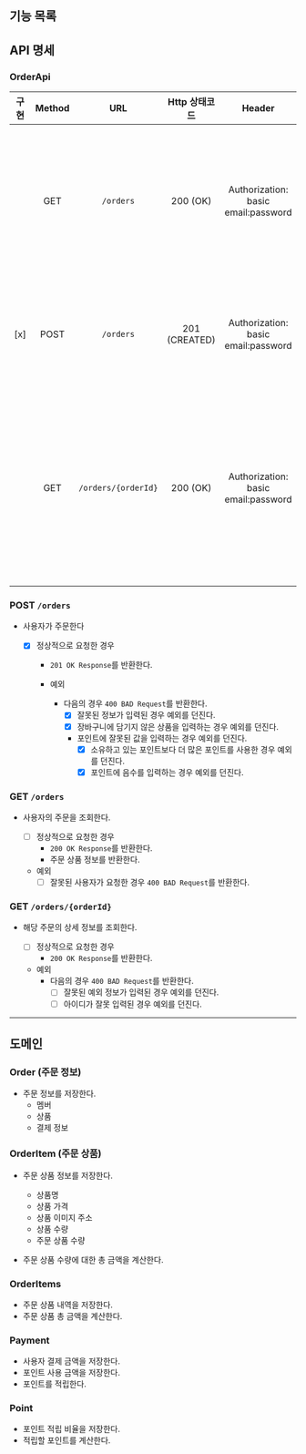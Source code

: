 ## 기능 목록

## API 명세

### OrderApi

| 구현  | Method |         URL         |   Http 상태코드   |                 Header                  | Request                                                               | Response|      Location       |       설명       |
|:---:|:------:|:-------------------:|:-------------:|:---------------------------------------:|:----------------------------------------------------------------------|:-------|:-------------------:|:--------------:|
|     |  GET   |      `/orders`      |   200 (OK)    | Authorization: basic<br/>email:password | -                                                                     | -      |          -          | 사용자의 주문을 조회한다. |
| [x] |  POST  |      `/orders`      | 201 (CREATED) | Authorization: basic<br/>email:password | {<br/><tab/><tab/>"cartIds": [1, 2, 3],<br/><tab/>"point": 1000<br/>} |-| `/orders/{orderId}` |   사용자가 주문한다.   |
|     |  GET   | `/orders/{orderId}` |   200 (OK)    | Authorization: basic<br/>email:password | -                                                                     |-|          -          |   해당 주문의 상세 정보를 조회한다.  |


### POST `/orders`

- 사용자가 주문한다

  - [x] 정상적으로 요청한 경우
    - `201 OK Response`를 반환한다.

    - 예외
      - 다음의 경우 `400 BAD Request`를 반환한다.
        - [x] 잘못된 정보가 입력된 경우 예외를 던진다.
        - [x] 장바구니에 담기지 않은 상품을 입력하는 경우 예외를 던진다.
        - 포인트에 잘못된 값을 입력하는 경우 예외를 던진다.
          - [x] 소유하고 있는 포인트보다 더 많은 포인트를 사용한 경우 예외를 던진다.
          - [x] 포인트에 음수를 입력하는 경우 예외를 던진다.

### GET `/orders`

- 사용자의 주문을 조회한다.

  - [ ] 정상적으로 요청한 경우
    - `200 OK Response`를 반환한다.
    - 주문 상품 정보를 반환한다.

  - 예외
    - [ ] 잘못된 사용자가 요청한 경우 `400 BAD Request`를 반환한다.

### GET `/orders/{orderId}`

- 해당 주문의 상세 정보를 조회한다.

  - [ ] 정상적으로 요청한 경우
    - `200 OK Response`를 반환한다.

  - 예외
    - 다음의 경우 `400 BAD Request`를 반환한다.
      - [ ] 잘못된 예외 정보가 입력된 경우 예외를 던진다.
      - [ ] 아이디가 잘못 입력된 경우 예외를 던진다.

---

## 도메인

### Order (주문 정보)

- 주문 정보를 저장한다.
  - 멤버
  - 상품
  - 결제 정보

### OrderItem (주문 상품)

- 주문 상품 정보를 저장한다.
  - 상품명
  - 상품 가격
  - 상품 이미지 주소
  - 상품 수량
  - 주문 상품 수량

- 주문 상품 수량에 대한 총 금액을 계산한다.

### OrderItems

- 주문 상품 내역을 저장한다.
- 주문 상품 총 금액을 계산한다.

### Payment

- 사용자 결제 금액을 저장한다.
- 포인트 사용 금액을 저장한다.
- 포인트를 적립한다.

### Point

- 포인트 적립 비율을 저장한다.
- 적립할 포인트를 계산한다.
